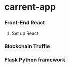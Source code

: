 # carrent-app

### Front-End React 
1. Set up React 

### Blockchain  Truffle 



### Flask Python framework
